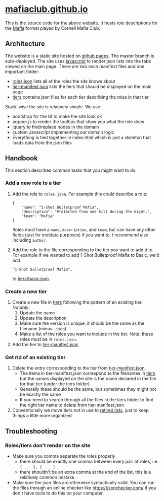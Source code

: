 # [mafiaclub.github.io](https://mafiaclub.github.io)
This is the source code for the above website. It hosts role descriptions for the [Mafia](https://en.wikipedia.org/wiki/Mafia_(party_game)) format played by Cornell Mafia Club.

## Architecture
The website is a static site hosted on [github pages](https://pages.github.com/). The master branch is auto-deployed. The site uses [javascript](/index.js) to render json lists into the tabs viewed on the main page. There are two main manifest files and one important folder:
- [roles.json](/roles.json) lists all of the roles the site knows about
- [tier-manifest.json](/tier-manifest.json) lists the tiers that should be displayed on the main page
- [tiers](/tiers) contains json files for each tier describing the roles in that tier

Stack-wise the site is relatively simple. We use:
- bootstrap for the UI to make the site look ok
- popper.js to render the tooltips that show you what the role does
- jquery to find/replace nodes in the domain
- custom Javascript implementing our domain logic
- Everything is tied together in index.html which is just a skeleton that loads data from the json files

## Handbook
This section describes common tasks that you might want to do.

### Add a new role to a tier
1. Add the role to `roles.json`. For example this could describe a role:
   ```
   {
       "name": "1-Shot Bulletproof Mafia",
       "description": "Protected from one kill during the night.",
       "team": "Mafia"
   }
   ```

   Roles must have a `name`, `description`, and `team`, but can have any other fields (just for metdata purposes) if you want to. I recommend also including `author`.

2. Add the role to the file corresponding to the tier you want to add it to. For example if we wanted to add 1-Shot Bulletproof Mafia to Basic, we'd add:
   ```
   "1-Shot Bulletproof Mafia",
   ```

   to [tiers/basic.json](/tiers/basic.json).

### Create a new tier
1. Create a new file in [tiers](/tiers) following the pattern of an existing tier. Notably:
    1. Update the name
    2. Update the description
    3. Make sure the version is unique, it should be the same as the filename (minus `.json`)
    4. Make a list of the roles you want to include in the tier. Note: these roles must be in `roles.json`.
2. Add the tier to [tier-manifest.json](/tier-manifest.json)

### Get rid of an existing tier
1. Delete the entry corresponding to the tier from [tier-manifest.json](/tier-manifest.json).
    - The items in tier-manifest.json correspond to the filenames in [tiers](/tiers) but the names displayed on the site is the name declared in the file for that tier (under the tiers folder)
    - Generally these should be the same, but sometimes they might not be exactly the same
    - If you need to search through all the files in the tiers folder to find the right tier name to delete from tier-manifest.json
2. Conventionally we move tiers not in use to [retired lists](/retired%20lists), just to keep things a little more organized

## Troubleshooting
### Roles/tiers don't render on the site
- Make sure you comma separate the roles properly
    - there should be exactly one comma between every pair of roles, i.e. `{ ... }, { ... }`
    - there shouldn't be an extra comma at the end of the list, this is a relatively common mistake
- Make sure the json files are otherwise syntactically valid. You can run the files through an online checker like https://jsonchecker.com/ if you don't have tools to do this on your computer.
